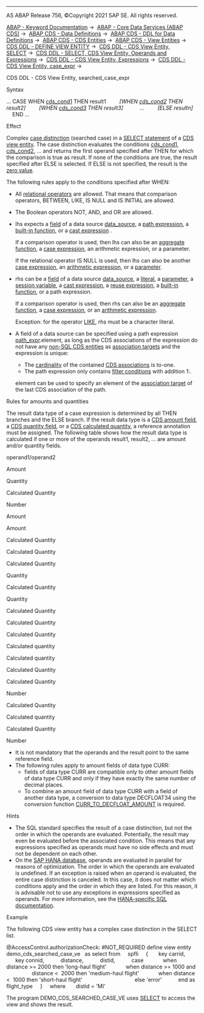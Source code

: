   

* * *

AS ABAP Release 756, ©Copyright 2021 SAP SE. All rights reserved.

[ABAP - Keyword Documentation](https://help.sap.com/doc/abapdocu_756_index_htm/7.56/en-US/abenabap.htm) →  [ABAP - Core Data Services (ABAP CDS)](https://help.sap.com/doc/abapdocu_756_index_htm/7.56/en-US/abencds.htm) →  [ABAP CDS - Data Definitions](https://help.sap.com/doc/abapdocu_756_index_htm/7.56/en-US/abencds_entities.htm) →  [ABAP CDS - DDL for Data Definitions](https://help.sap.com/doc/abapdocu_756_index_htm/7.56/en-US/abencds_f1_ddl_syntax.htm) →  [ABAP CDS - CDS Entities](https://help.sap.com/doc/abapdocu_756_index_htm/7.56/en-US/abencds_view_entity.htm) →  [ABAP CDS - View Entities](https://help.sap.com/doc/abapdocu_756_index_htm/7.56/en-US/abencds_v2_views.htm) →  [CDS DDL - DEFINE VIEW ENTITY](https://help.sap.com/doc/abapdocu_756_index_htm/7.56/en-US/abencds_define_view_entity.htm) →  [CDS DDL - CDS View Entity, SELECT](https://help.sap.com/doc/abapdocu_756_index_htm/7.56/en-US/abencds_select_statement_v2.htm) →  [CDS DDL - SELECT, CDS View Entity, Operands and Expressions](https://help.sap.com/doc/abapdocu_756_index_htm/7.56/en-US/abencds_operands_and_expr_v2.htm) →  [CDS DDL - CDS View Entity, Expressions](https://help.sap.com/doc/abapdocu_756_index_htm/7.56/en-US/abencds_expressions_v2.htm) →  [CDS DDL - CDS View Entity, case\_expr](https://help.sap.com/doc/abapdocu_756_index_htm/7.56/en-US/abencds_case_expression_v2.htm) → 

CDS DDL - CDS View Entity, searched\_case\_expr

Syntax

... CASE WHEN [cds\_cond1](https://help.sap.com/doc/abapdocu_756_index_htm/7.56/en-US/abencds_conditional_expression_v2.htm) THEN result1
        *\[*WHEN [cds\_cond2](https://help.sap.com/doc/abapdocu_756_index_htm/7.56/en-US/abencds_conditional_expression_v2.htm) THEN result2*\]*
        *\[*WHEN [cds\_cond3](https://help.sap.com/doc/abapdocu_756_index_htm/7.56/en-US/abencds_conditional_expression_v2.htm) THEN result3*\]*
          ...
        *\[*ELSE resultn*\]*
    END ...

Effect

Complex [case distinction](https://help.sap.com/doc/abapdocu_756_index_htm/7.56/en-US/abencds_case_expression_v2.htm) (searched case) in a [SELECT statement](https://help.sap.com/doc/abapdocu_756_index_htm/7.56/en-US/abencds_select_statement_v2.htm) of a [CDS view entity](https://help.sap.com/doc/abapdocu_756_index_htm/7.56/en-US/abencds_v2_view_glosry.htm "Glossary Entry"). The case distinction evaluates the conditions [cds\_cond1](https://help.sap.com/doc/abapdocu_756_index_htm/7.56/en-US/abencds_conditional_expression_v2.htm), [cds\_cond2](https://help.sap.com/doc/abapdocu_756_index_htm/7.56/en-US/abencds_conditional_expression_v2.htm), ... and returns the first operand specified after THEN for which the comparison is true as result. If none of the conditions are true, the result specified after ELSE is selected. If ELSE is not specified, the result is the [zero value](https://help.sap.com/doc/abapdocu_756_index_htm/7.56/en-US/abennull_value_glosry.htm "Glossary Entry").

The following rules apply to the conditions specified after WHEN:

-   All [relational operators](https://help.sap.com/doc/abapdocu_756_index_htm/7.56/en-US/abencds_conditional_expression_v2.htm) are allowed. That means that comparison operators, BETWEEN, LIKE, IS NULL and IS INITIAL are allowed.
-   The Boolean operators NOT, AND, and OR are allowed.
-   lhs expects a [field](https://help.sap.com/doc/abapdocu_756_index_htm/7.56/en-US/abencds_field_v2.htm) of a data source [data\_source](https://help.sap.com/doc/abapdocu_756_index_htm/7.56/en-US/abencds_data_source_v2.htm), a [path expression](https://help.sap.com/doc/abapdocu_756_index_htm/7.56/en-US/abencds_path_expression_v2.htm), a [built-in function](https://help.sap.com/doc/abapdocu_756_index_htm/7.56/en-US/abencds_builtin_functions_v2.htm), or a [cast expression](https://help.sap.com/doc/abapdocu_756_index_htm/7.56/en-US/abencds_cast_expression_v2.htm) .
    
    If a comparison operator is used, then lhs can also be an [aggregate function](https://help.sap.com/doc/abapdocu_756_index_htm/7.56/en-US/abencds_aggregate_functions_v2.htm), a [case expression](https://help.sap.com/doc/abapdocu_756_index_htm/7.56/en-US/abencds_case_expression_v2.htm), an arithmetic expression, or a parameter.
    
    If the relational operator IS NULL is used, then lhs can also be another [case expression](https://help.sap.com/doc/abapdocu_756_index_htm/7.56/en-US/abencds_case_expression_v2.htm), an [arithmetic expression](https://help.sap.com/doc/abapdocu_756_index_htm/7.56/en-US/abencds_arithmetic_expression_v2.htm), or a [parameter](https://help.sap.com/doc/abapdocu_756_index_htm/7.56/en-US/abencds_parameter_v2.htm).
    
-   rhs can be a [field](https://help.sap.com/doc/abapdocu_756_index_htm/7.56/en-US/abencds_field_v2.htm) of a data source [data\_source](https://help.sap.com/doc/abapdocu_756_index_htm/7.56/en-US/abencds_data_source_v2.htm), a [literal](https://help.sap.com/doc/abapdocu_756_index_htm/7.56/en-US/abencds_literal_v2.htm), a [parameter](https://help.sap.com/doc/abapdocu_756_index_htm/7.56/en-US/abencds_parameter_v2.htm), a [session variable](https://help.sap.com/doc/abapdocu_756_index_htm/7.56/en-US/abencds_session_variable_v2.htm), a [cast expression](https://help.sap.com/doc/abapdocu_756_index_htm/7.56/en-US/abencds_cast_expression_v2.htm), a [reuse expression](https://help.sap.com/doc/abapdocu_756_index_htm/7.56/en-US/abencds_reusable_expression_v2.htm), a [built-in function](https://help.sap.com/doc/abapdocu_756_index_htm/7.56/en-US/abencds_builtin_functions_v2.htm), or a path expression.
    
    If a comparison operator is used, then rhs can also be an [aggregate function](https://help.sap.com/doc/abapdocu_756_index_htm/7.56/en-US/abencds_aggregate_functions_v2.htm), a [case expression](https://help.sap.com/doc/abapdocu_756_index_htm/7.56/en-US/abencds_case_expression_v2.htm), or an [arithmetic expression](https://help.sap.com/doc/abapdocu_756_index_htm/7.56/en-US/abencds_arithmetic_expression_v2.htm).
    
    Exception: for the operator [LIKE](https://help.sap.com/doc/abapdocu_756_index_htm/7.56/en-US/abencds_cond_expr_like_v2.htm), rhs must be a character literal.
    
-   A field of a data source can be specified using a path expression [path\_expr](https://help.sap.com/doc/abapdocu_756_index_htm/7.56/en-US/abencds_path_expression_v2.htm).element, as long as the CDS associations of the expression do not have any [non-SQL CDS entities](https://help.sap.com/doc/abapdocu_756_index_htm/7.56/en-US/abencds_non_sql_entity_glosry.htm "Glossary Entry") as [association targets](https://help.sap.com/doc/abapdocu_756_index_htm/7.56/en-US/abenassociation_target_glosry.htm "Glossary Entry") and the expression is unique:
    
    -   The [cardinality](https://help.sap.com/doc/abapdocu_756_index_htm/7.56/en-US/abencardinality_glosry.htm "Glossary Entry") of the contained [CDS associations](https://help.sap.com/doc/abapdocu_756_index_htm/7.56/en-US/abencds_association_glosry.htm "Glossary Entry") is to-one.
    -   The path expression only contains [filter conditions](https://help.sap.com/doc/abapdocu_756_index_htm/7.56/en-US/abencds_path_expression_filter_v2.htm) with addition 1:.
    
    element can be used to specify an element of the [association target](https://help.sap.com/doc/abapdocu_756_index_htm/7.56/en-US/abenassociation_target_glosry.htm "Glossary Entry") of the last CDS association of the path.
    

Rules for amounts and quantities

The result data type of a case expression is determined by all THEN branches and the ELSE branch. If the result data type is a [CDS amount field](https://help.sap.com/doc/abapdocu_756_index_htm/7.56/en-US/abencds_amount_field_glosry.htm "Glossary Entry"), a [CDS quantity field](https://help.sap.com/doc/abapdocu_756_index_htm/7.56/en-US/abencds_quantity_glosry.htm "Glossary Entry"), or a [CDS calculated quantity](https://help.sap.com/doc/abapdocu_756_index_htm/7.56/en-US/abencds_calculated_quantity_glosry.htm "Glossary Entry"), a reference annotation must be assigned. The following table shows how the result data type is calculated if one or more of the operands result1, result2, ... are amount and/or quantity fields.

operand1/operand2

Amount

Quantity

Calculated Quantity

Number

Amount

Amount

Calculated Quantity

Calculated Quantity

Calculated Quantity

Quantity

Calculated Quantity

Quantity

Calculated Quantity

Calculated Quantity

Calculated Quantity

Calculated quantity

Calculated quantity

Calculated Quantity

Calculated Quantity

Number

Calculated Quantity

Calculated quantity

Calculated Quantity

Number

-   It is not mandatory that the operands and the result point to the same reference field.
-   The following rules apply to amount fields of data type CURR:
    -   fields of data type CURR are compatible only to other amount fields of data type CURR and only if they have exactly the same number of decimal places.
    -   To combine an amount field of data type CURR with a field of another data type, a conversion to data type DECFLOAT34 using the conversion function [CURR\_TO\_DECFLOAT\_AMOUNT](abencds_conv_func_unit_curr_v2.htm#!ABAP_VARIANT_4@4@) is required.

Hints

-   The SQL standard specifies the result of a case distinction, but not the order in which the operands are evaluated. Potentially, the result may even be evaluated before the associated condition. This means that any expressions specified as operands must have no side effects and must not be dependent on each other.
-   On the [SAP HANA database](https://help.sap.com/doc/abapdocu_756_index_htm/7.56/en-US/abenhana_database_glosry.htm "Glossary Entry"), operands are evaluated in parallel for reasons of optimization. The order in which the operands are evaluated is undefined. If an exception is raised when an operand is evaluated, the entire case distinction is canceled. In this case, it does not matter which conditions apply and the order in which they are listed. For this reason, it is advisable not to use any exceptions in expressions specified as operands. For more information, see the [HANA-specific SQL documentation](https://help.sap.com/viewer/4fe29514fd584807ac9f2a04f6754767/2.0.04/en-US/b4b0eec1968f41a099c828a4a6c8ca0f.html).

Example

The following CDS view entity has a complex case distinction in the SELECT list.

@AccessControl.authorizationCheck: #NOT\_REQUIRED
define view entity demo\_cds\_searched\_case\_ve
  as select from
    spfli
    {
      key carrid,
      key connid,
          distance,
          distid,
          case
            when distance >= 2000 then 'long-haul flight'
            when distance >= 1000 and
                 distance <  2000 then 'medium-haul flight'
            when distance <  1000 then 'short-haul flight'
                                  else 'error'
          end as flight\_type
    }
    where
      distid = 'MI'

The program DEMO\_CDS\_SEARCHED\_CASE\_VE uses [SELECT](https://help.sap.com/doc/abapdocu_756_index_htm/7.56/en-US/abapselect.htm) to access the view and shows the result.